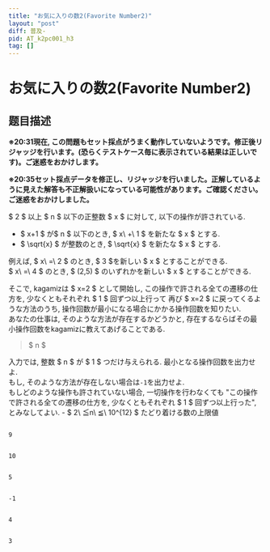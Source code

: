 ```yaml
---
title: "お気に入りの数2(Favorite Number2)"
layout: "post"
diff: 普及-
pid: AT_k2pc001_h3
tag: []
---
```


# お気に入りの数2(Favorite Number2)

## 题目描述

[problemUrl]: https://atcoder.jp/contests/k2pc-hard/tasks/k2pc001_h3

**※20:31現在, この問題もセット採点がうまく動作していないようです。修正後リジャッジを行います。(恐らくテストケース毎に表示されている結果は正しいです)。ご迷惑をおかけします。**

**※20:35セット採点データを修正し、リジャッジを行いました。正解しているように見えた解答も不正解扱いになっている可能性があります。ご確認ください。ご迷惑をおかけしました。**

 $ 2 $ 以上 $ n $ 以下の正整数 $ x $ に対して, 以下の操作が許されている.

- $ x+1 $ が$ n $ 以下のとき, $ x\ +\ 1 $ を新たな $ x $ とする.
- $ \sqrt{x} $ が整数のとき, $ \sqrt{x} $ を新たな $ x $ とする.

 例えば, $ x\ =\ 2 $ のとき, $ 3 $を新しい $ x $ とすることができる.  
 $ x\ =\ 4 $ のとき, $ (2,5) $ のいずれかを新しい $ x $ とすることができる.

 そこで, kagamizは $ x=2 $ として開始し, この操作で許される全ての遷移の仕方を, 少なくともそれぞれ $ 1 $ 回ずつ以上行って 再び $ x=2 $ に戻ってくるような方法のうち, 操作回数が最小になる場合にかかる操作回数を知りたい.  
 あなたの仕事は, そのような方法が存在するかどうかと, 存在するならばその最小操作回数をkagamizに教えてあげることである.

> $ n $

 入力では, 整数 $ n $ が $ 1 $ つだけ与えられる. 最小となる操作回数を出力せよ.  
 もし, そのような方法が存在しない場合は`-1`を出力せよ.  
 もしどのような操作も許されていない場合, 一切操作を行わなくても "この操作で許される全ての遷移の仕方を, 少なくともそれぞれ $ 1 $ 回ずつ以上行った", とみなしてよい. - $ 2\ ≦n\ ≦\ 10^{12} $ たどり着ける数の上限値
 
```

9
```

 ```

10
```

 ```

5
```

 ```

-1
```

 ```

4
```

 ```

3
```

